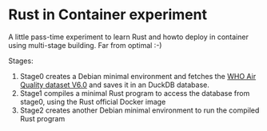 # Rust in Container experiment

A little pass-time experiment to learn Rust and howto deploy in container using multi-stage building. Far from optimal :-)

Stages:
1. Stage0 creates a Debian minimal environment and fetches the [WHO Air Quality dataset V6.0](https://www.who.int/publications/m/item/who-ambient-air-quality-database-%28update-2023%29) and saves it in an DuckDB database.
2. Stage1 compiles a minimal Rust program to access the database from stage0, using the Rust official Docker image
3. Stage2 creates another Debian minimal environment to run the compiled Rust program
